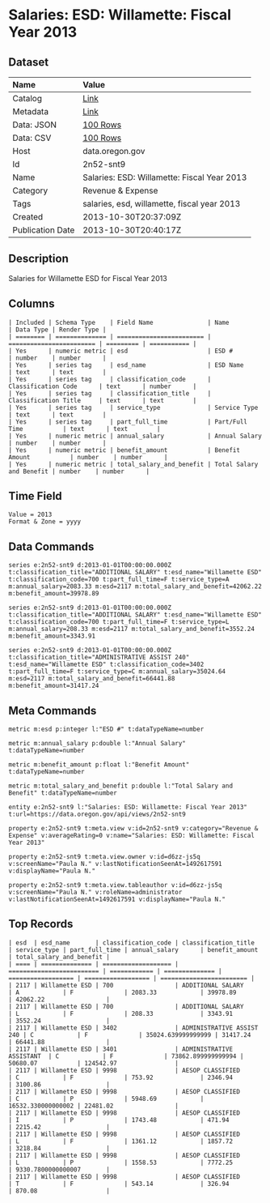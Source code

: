 # Salaries: ESD: Willamette: Fiscal Year 2013

## Dataset

| Name | Value |
| :--- | :---- |
| Catalog | [Link](https://catalog.data.gov/dataset/salaries-esd-willamette-fiscal-year-2013-b5690) |
| Metadata | [Link](https://data.oregon.gov/api/views/2n52-snt9) |
| Data: JSON | [100 Rows](https://data.oregon.gov/api/views/2n52-snt9/rows.json?max_rows=100) |
| Data: CSV | [100 Rows](https://data.oregon.gov/api/views/2n52-snt9/rows.csv?max_rows=100) |
| Host | data.oregon.gov |
| Id | 2n52-snt9 |
| Name | Salaries: ESD: Willamette: Fiscal Year 2013 |
| Category | Revenue & Expense |
| Tags | salaries, esd, willamette, fiscal year 2013 |
| Created | 2013-10-30T20:37:09Z |
| Publication Date | 2013-10-30T20:40:17Z |

## Description

Salaries for Willamette ESD for Fiscal Year 2013

## Columns

```ls
| Included | Schema Type    | Field Name               | Name                     | Data Type | Render Type |
| ======== | ============== | ======================== | ======================== | ========= | =========== |
| Yes      | numeric metric | esd                      | ESD #                    | number    | number      |
| Yes      | series tag     | esd_name                 | ESD Name                 | text      | text        |
| Yes      | series tag     | classification_code      | Classification Code      | text      | number      |
| Yes      | series tag     | classification_title     | Classification Title     | text      | text        |
| Yes      | series tag     | service_type             | Service Type             | text      | text        |
| Yes      | series tag     | part_full_time           | Part/Full Time           | text      | text        |
| Yes      | numeric metric | annual_salary            | Annual Salary            | number    | number      |
| Yes      | numeric metric | benefit_amount           | Benefit Amount           | number    | number      |
| Yes      | numeric metric | total_salary_and_benefit | Total Salary and Benefit | number    | number      |
```

## Time Field

```ls
Value = 2013
Format & Zone = yyyy
```

## Data Commands

```ls
series e:2n52-snt9 d:2013-01-01T00:00:00.000Z t:classification_title="ADDITIONAL SALARY" t:esd_name="Willamette ESD" t:classification_code=700 t:part_full_time=F t:service_type=A m:annual_salary=2083.33 m:esd=2117 m:total_salary_and_benefit=42062.22 m:benefit_amount=39978.89

series e:2n52-snt9 d:2013-01-01T00:00:00.000Z t:classification_title="ADDITIONAL SALARY" t:esd_name="Willamette ESD" t:classification_code=700 t:part_full_time=F t:service_type=L m:annual_salary=208.33 m:esd=2117 m:total_salary_and_benefit=3552.24 m:benefit_amount=3343.91

series e:2n52-snt9 d:2013-01-01T00:00:00.000Z t:classification_title="ADMINISTRATIVE ASSIST 240" t:esd_name="Willamette ESD" t:classification_code=3402 t:part_full_time=F t:service_type=C m:annual_salary=35024.64 m:esd=2117 m:total_salary_and_benefit=66441.88 m:benefit_amount=31417.24
```

## Meta Commands

```ls
metric m:esd p:integer l:"ESD #" t:dataTypeName=number

metric m:annual_salary p:double l:"Annual Salary" t:dataTypeName=number

metric m:benefit_amount p:float l:"Benefit Amount" t:dataTypeName=number

metric m:total_salary_and_benefit p:double l:"Total Salary and Benefit" t:dataTypeName=number

entity e:2n52-snt9 l:"Salaries: ESD: Willamette: Fiscal Year 2013" t:url=https://data.oregon.gov/api/views/2n52-snt9

property e:2n52-snt9 t:meta.view v:id=2n52-snt9 v:category="Revenue & Expense" v:averageRating=0 v:name="Salaries: ESD: Willamette: Fiscal Year 2013"

property e:2n52-snt9 t:meta.view.owner v:id=d6zz-js5q v:screenName="Paula N." v:lastNotificationSeenAt=1492617591 v:displayName="Paula N."

property e:2n52-snt9 t:meta.view.tableauthor v:id=d6zz-js5q v:screenName="Paula N." v:roleName=administrator v:lastNotificationSeenAt=1492617591 v:displayName="Paula N."
```

## Top Records

```ls
| esd  | esd_name       | classification_code | classification_title      | service_type | part_full_time | annual_salary      | benefit_amount     | total_salary_and_benefit | 
| ==== | ============== | =================== | ========================= | ============ | ============== | ================== | ================== | ======================== | 
| 2117 | Willamette ESD | 700                 | ADDITIONAL SALARY         | A            | F              | 2083.33            | 39978.89           | 42062.22                 | 
| 2117 | Willamette ESD | 700                 | ADDITIONAL SALARY         | L            | F              | 208.33             | 3343.91            | 3552.24                  | 
| 2117 | Willamette ESD | 3402                | ADMINISTRATIVE ASSIST 240 | C            | F              | 35024.639999999999 | 31417.24           | 66441.88                 | 
| 2117 | Willamette ESD | 3401                | ADMINISTRATIVE ASSISTANT  | C            | F              | 73862.899999999994 | 50680.07           | 124542.97                | 
| 2117 | Willamette ESD | 9998                | AESOP CLASSIFIED          | C            | F              | 753.92             | 2346.94            | 3100.86                  | 
| 2117 | Willamette ESD | 9998                | AESOP CLASSIFIED          | C            | P              | 5948.69            | 16532.330000000002 | 22481.02                 | 
| 2117 | Willamette ESD | 9998                | AESOP CLASSIFIED          | I            | P              | 1743.48            | 471.94             | 2215.42                  | 
| 2117 | Willamette ESD | 9998                | AESOP CLASSIFIED          | L            | F              | 1361.12            | 1857.72            | 3218.84                  | 
| 2117 | Willamette ESD | 9998                | AESOP CLASSIFIED          | L            | P              | 1558.53            | 7772.25            | 9330.7800000000007       | 
| 2117 | Willamette ESD | 9998                | AESOP CLASSIFIED          | T            | F              | 543.14             | 326.94             | 870.08                   | 
```
